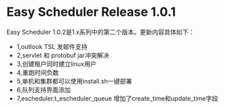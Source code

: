 Easy Scheduler Release 1.0.1
===
Easy Scheduler 1.0.2是1.x系列中的第二个版本。更新内容具体如下：

- 1,outlook TSL 发邮件支持
- 2,servlet 和 protobuf jar冲突解决
- 3,创建租户同时建立linux用户
- 4,重跑时间负数
- 5,单机和集群都可以使用install.sh一键部署
- 6,队列支持界面添加
- 7,escheduler.t_escheduler_queue 增加了create_time和update_time字段





